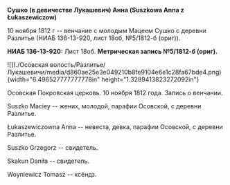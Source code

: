 **Сушко (в девичестве Лукашевич) Анна (Suszkowa Anna z Łukaszewiczow)**

10 ноября 1812 г -- венчание с молодым Мацеем Сушко с деревни Разлитье
(НИАБ 136-13-920, лист 18об, №5/1812-б (ориг)).

**НИАБ 136-13-920:** Лист 18об. **Метрическая запись №5/1812-б (ориг).**

![](./Осовская волость/Разлитье/Лукашевичи/media/d860ae25e3e049210b8fe9104e6e1c28fa67bde4.png){width="6.496527777777778in"
height="1.3289413823272092in"}

Осовская Покровская церковь. 10 ноября 1812 года. Запись о венчании.

Suszko Maciey -- жених, молодой, парафии Осовской, с деревни Разлитье.

Łukaszewiczowna Anna -- невеста, девка, парафии Осовской, с деревни
Разлитье.

Suszko Grzegorz -- свидетель.

Skakun Daniła -- свидетель.

Woyniewicz Tomasz -- ксёндз.
